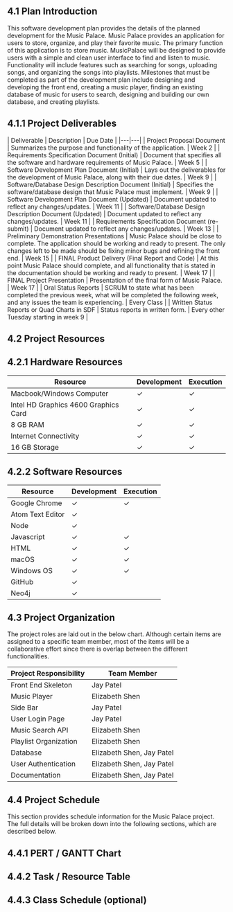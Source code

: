 ## 4.1   Plan Introduction
  This software development plan provides the details of the planned development for the Music Palace. Music Palace provides an application for users to store, organize, and play their favorite music. The primary function of this application is to store music. MusicPalace will be designed to provide users with a simple and clean user interface to find and listen to music. Functionality will include features such as searching for songs, uploading songs, and organizing the songs into playlists. Milestones that must be completed as part of the development plan include designing and developing the front end, creating a music player, finding an existing database of music for users to search, designing and building our own database, and creating playlists.

## 4.1.1 Project Deliverables
| Deliverable | Description | Due Date |
|---|---|
| Project Proposal Document | Summarizes the purpose and functionality of the application. | Week 2 |
|	Requirements Specification Document (Initial) | Document that specifies all the software and hardware requirements of Music Palace. | Week 5 |
| Software Development Plan Document (Initial) | Lays out the deliverables for the development of Music Palace, along with their due dates. | Week 9 |
| Software/Database Design Description Document (Initial) | Specifies the software/database design that Music Palace must implement. | Week 9 |
| Software Development Plan Document (Updated) | Document updated to reflect any changes/updates. | Week 11 |
| Software/Database Design Description Document (Updated) | Document updated to reflect any changes/updates. | Week 11 |
| Requirements Specification Document (re-submit) | Document updated to reflect any changes/updates. | Week 13 |
| Preliminary Demonstration Presentations | Music Palace should be close to complete. The application should be working and ready to present. The only changes left to be made should be fixing minor bugs and refining the front end. | Week 15 |
| FINAL Product Delivery (Final Report and Code) | At this point Music Palace should complete, and all functionality that is stated in the documentation should be working and ready to present. | Week 17 |
| FINAL Project Presentation | Presentation of the final form of Music Palace. | Week 17 |
| Oral Status Reports | SCRUM to state what has been completed the previous week, what will be completed the following week, and any issues the team is experiencing. | Every Class |
| Written Status Reports or Quad Charts in SDF | Status reports in written form. | Every other Tuesday starting in week 9 |

## 4.2   Project Resources
## 4.2.1 Hardware Resources

| Resource | Development | Execution |
|---|---|---|
| Macbook/Windows Computer | ✓ | ✓ |
| Intel HD Graphics 4600 Graphics Card | ✓ | ✓ |
| 8 GB RAM | ✓ | ✓ |
| Internet Connectivity | ✓ | ✓ |
| 16 GB Storage | ✓ | ✓ |

## 4.2.2 Software Resources

|Resource              | Development   | Execution  |
|--------------------- | ------------- | -----------|
|Google Chrome         | ✓             | ✓          |
|Atom Text Editor      | ✓             |            |
|Node                  | ✓             |            |
|Javascript            | ✓             | ✓          |
|HTML                  | ✓             | ✓          |
|macOS                 | ✓             | ✓          |
|Windows OS            | ✓             | ✓          |
|GitHub                | ✓             |            |
|Neo4j                 | ✓             |            ||

## 4.3   Project Organization

The project roles are laid out in the below chart. Although certain items are assigned to a specific team member, most of the items will be a collaborative effort since there is overlap between the different functionalities.

| Project Responsibility | Team Member |
|---|---|
| Front End Skeleton | Jay Patel |
|	Music Player | Elizabeth Shen |
| Side Bar | Jay Patel |
| User Login Page | Jay Patel |
| Music Search API | Elizabeth Shen |
| Playlist Organization | Elizabeth Shen |
| Database | Elizabeth Shen, Jay Patel |
| User Authentication | Elizabeth Shen, Jay Patel |
| Documentation | Elizabeth Shen, Jay Patel |

## 4.4   Project Schedule

This section provides schedule information for the Music Palace project. The full details will be broken down into the following sections, which are described below.

## 4.4.1 PERT / GANTT Chart
## 4.4.2 Task / Resource Table
## 4.4.3 Class Schedule (optional)
